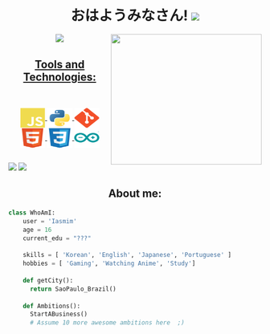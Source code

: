 <h1 align="center">おはようみなさん! <img src="https://media.giphy.com/media/hvRJCLFzcasrR4ia7z/giphy.gif" width="25px"></a></h1>
<img align='right' src="https://i.imgur.com/UJi9bZp.gif" width="300em" height="260em">

<div align="center">
  <a href="https://github.com/Natomuya">
  <img height="250em" src="https://github-readme-stats.vercel.app/api?username=Natomuya&show_icons=true&theme=dark&include_all_commits=true&count_private=true"/>
    </div>

<h2 align="center">Tools and Technologies:</h2>  
<div style="display: inline_block"><br>
<p align="center">  <img align="center" alt="Gabes-Js" height="40" width="50" src="https://raw.githubusercontent.com/devicons/devicon/master/icons/javascript/javascript-plain.svg">
  <img align="center" alt="Iast-Python" height="40" width="50" src="https://raw.githubusercontent.com/devicons/devicon/master/icons/python/python-original.svg">
  <img align="center" alt="Iast-Git" height="40" width="50" src="https://raw.githubusercontent.com/devicons/devicon/master/icons/git/git-original.svg">
  <img align="center" alt="Iast-HTML" height="40" width="50" src="https://raw.githubusercontent.com/devicons/devicon/master/icons/html5/html5-original.svg">
  <img align="center" alt="Iast-CSS" height="40" width="50" src="https://raw.githubusercontent.com/devicons/devicon/master/icons/css3/css3-original.svg">
  <img align="center" alt="Iast-Arduino" height="40" width="50" src="https://raw.githubusercontent.com/devicons/devicon/master/icons/arduino/arduino-original.svg">
</div>

 ##
  
<div> 

  <a href="https://discord.gg/wPc8Gvh" target="_blank"><img src="https://img.shields.io/badge/Discord-7289DA?style=for-the-badge&logo=discord&logoColor=white" target="_blank"></a> 
  <a href="https://www.linkedin.com/in/eyescode" target="_blank"><img src="https://img.shields.io/badge/-LinkedIn-%230077B5?style=for-the-badge&logo=linkedin&logoColor=white" target="_blank"></a>

</div>

<h2 align="center">About me:</h2>    

```python
class WhoAmI:
    user = 'Iasmim'
    age = 16
    current_edu = "???"
    
    skills = [ 'Korean', 'English', 'Japanese', 'Portuguese' ]
    hobbies = [ 'Gaming', 'Watching Anime', 'Study']
  
    def getCity():
      return SaoPaulo_Brazil()
	
    def Ambitions():
      StartABusiness()
      # Assume 10 more awesome ambitions here  ;)
```  
